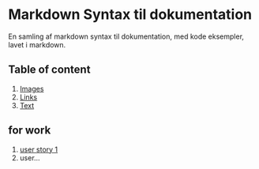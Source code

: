 # Markdown Syntax til dokumentation
En samling af markdown syntax til dokumentation, med kode eksempler, lavet i markdown.

## Table of content

1. [Images](/Image/README.md#top)
2. [Links](/Link.md)
3. [Text](/Text.md)

## for work
1. [user story 1](https://github.com/bent-mortensen/Dokumentation/blob/master/UserStories/user-story-1.md)
2. user...
